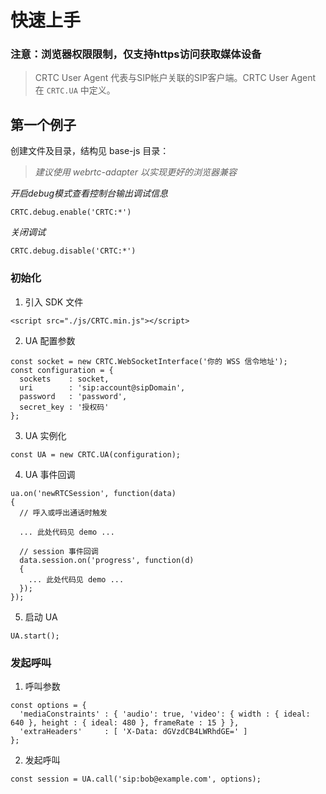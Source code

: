 # 快速上手

### 注意：浏览器权限限制，仅支持https访问获取媒体设备

> CRTC User Agent 代表与SIP帐户关联的SIP客户端。CRTC User Agent 在 `CRTC.UA` 中定义。

## 第一个例子

创建文件及目录，结构见 base-js 目录：

> *建议使用 webrtc-adapter 以实现更好的浏览器兼容*

*开启debug模式查看控制台输出调试信息*

```
CRTC.debug.enable('CRTC:*')
```

*关闭调试*

```
CRTC.debug.disable('CRTC:*')
```

### 初始化

1. 引入 SDK 文件

```
<script src="./js/CRTC.min.js"></script>
```

2. UA 配置参数

```
const socket = new CRTC.WebSocketInterface('你的 WSS 信令地址');
const configuration = {
  sockets    : socket,
  uri        : 'sip:account@sipDomain',
  password   : 'password',
  secret_key : '授权码'
};
```

3. UA 实例化

```
const UA = new CRTC.UA(configuration);
```
4. UA 事件回调
```
ua.on('newRTCSession', function(data)
{
  // 呼入或呼出通话时触发

  ... 此处代码见 demo ...
  
  // session 事件回调
  data.session.on('progress', function(d) 
  {
    ... 此处代码见 demo ...
  });
});
```

5. 启动 UA

```
UA.start();
```

### 发起呼叫

1. 呼叫参数

```
const options = {
  'mediaConstraints' : { 'audio': true, 'video': { width : { ideal: 640 }, height : { ideal: 480 }, frameRate : 15 } },
  'extraHeaders'     : [ 'X-Data: dGVzdCB4LWRhdGE=' ]
};
```

2. 发起呼叫

```
const session = UA.call('sip:bob@example.com', options);
```
